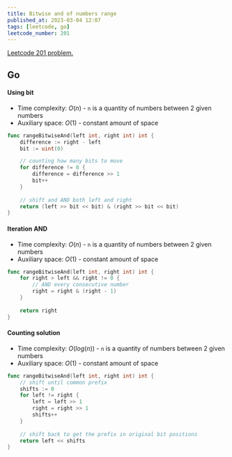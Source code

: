 ```yaml
---
title: Bitwise and of numbers range
published_at: 2023-03-04 12:07
tags: [leetcode, go]
leetcode_number: 201
---
```


[Leetcode 201 problem.](https://leetcode.com/problems/bitwise-and-of-numbers-range/)

## Go

#### Using bit

- Time complexity: $O(n)$ - `n` is a quantity of numbers between 2 given numbers
- Auxiliary space: $O(1)$ - constant amount of space

```go
func rangeBitwiseAnd(left int, right int) int {
    difference := right - left
    bit := uint(0)

	// counting how many bits to move
    for difference != 0 {
        difference = difference >> 1
        bit++
    }
    
	// shift and AND both left and right
    return (left >> bit << bit) & (right >> bit << bit)
}
```

#### Iteration AND

- Time complexity: $O(n)$ - `n` is a quantity of numbers between 2 given numbers
- Auxiliary space: $O(1)$ - constant amount of space

```go
func rangeBitwiseAnd(left int, right int) int {
    for right > left && right != 0 {
	    // AND every consecutive number
        right = right & (right - 1)
    }
    
    return right
}
```

#### Counting solution

- Time complexity: $O(log(n))$ - `n` is a quantity of numbers between 2 given numbers
- Auxiliary space: $O(1)$ - constant amount of space

```go
func rangeBitwiseAnd(left int, right int) int {
	// shift until common prefix
    shifts := 0
    for left != right {
        left = left >> 1
        right = right >> 1 
        shifts++
    }
    
    // shift back to get the prefix in original bit positions
    return left << shifts
}
```